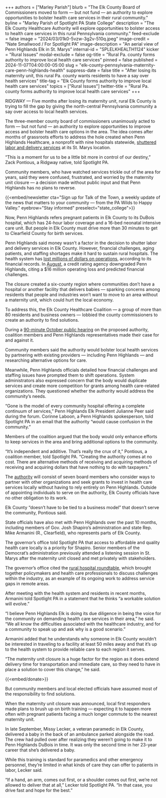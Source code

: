 +++
authors = ["Marley Parish"]
blurb = "The Elk County Board of Commissioners moved to form — but not fund — an authority to explore opportunities to bolster health care services in their rural community."
byline = "Marley Parish of Spotlight PA State College"
description = "The Elk County Healthcare Authority will explore opportunities to bolster access to health care services in this rural Pennsylvania community."
feed-exclude = false
image = "2024/03/01k0-5vzw-3g2v-510q.jpeg"
image-credit = "Nate Smallwood / For Spotlight PA"
image-description = "An aerial view of Penn Highlands Elk in St. Marys"
internal-id = "SPLELKHEALTH1124"
kicker = "Rural Issues"
modal-exclude = false
og-title = "Rural Pa. county forms authority to improve local health care services"
pinned = false
published = 2024-11-07T04:00:00-05:00
slug = "elk-county-pennsylvania-maternity-care-penn-highlands-health"
suppress-date = false
title = "After losing its maternity unit, this rural Pa. county wants residents to have a say over health services"
title-tag = "Elk County forms authority to improve local health care services"
topics = ["Rural Issues"]
twitter-title = "Rural Pa. county forms authority to improve local health care services"
+++

RIDGWAY — Five months after losing its maternity unit, rural Elk County is trying to fill the gap by giving the north-central Pennsylvania community a say over access to local health services.

The three-member county board of commissioners unanimously acted to form — but not fund — an authority to explore opportunities to improve access and bolster health care options in the area. The idea comes after months of grassroots efforts to address the hole created when Penn Highlands Healthcare, a nonprofit with nine hospitals statewide, <a href="https://www.spotlightpa.org/statecollege/2024/03/penn-highlands-elk-county-rural-pennsylvania-birth-labor-delivery-maternity-care/">shuttered labor and delivery services</a> at its St. Marys location.

“This is a moment for us to be a little bit more in control of our destiny,” Zack Pontious, a Ridgway native, told Spotlight PA.

Community members, who have watched services trickle out of the area for years, said they were confused, frustrated, and worried by the maternity unit closure — a decision made without public input and that Penn Highlands has no plans to reverse.

{{<embed/newsletter cta="Sign up for Talk of the Town, a weekly update of the news that matters to your community — from the PA Wilds to Happy Valley." eyebrow="Stay informed" preselect="state_college">}}

Now, Penn Highlands refers pregnant patients in Elk County to its DuBois hospital, which has 24-hour labor coverage and a 16-bed neonatal intensive care unit. But people in Elk County must drive more than 30 minutes to get to Clearfield County for birth services.

Penn Highlands said money wasn’t a factor in the decision to shutter labor and delivery services in Elk County. However, financial challenges, aging patients, and staffing shortages make it hard to sustain rural hospitals. The health system has <a href="https://emma.msrb.org/P21815165-P21392261-P21833128.pdf">lost millions of dollars on operations</a>, according to its financial records. In <a href="https://www.fitchratings.com/research/us-public-finance/fitch-downgrades-penn-highlands-healthcare-pa-pa-idr-to-bbb-outlook-negative-29-08-2024">August</a>, a credit rating agency downgraded Penn Highlands, citing a $16 million operating loss and predicted financial challenges.

The closure created a six-county region where communities don’t have a hospital or another facility that delivers babies —&nbsp;sparking concerns among residents that people and industries won’t want to move to an area without a maternity unit, which could hurt the local economy.

To address this, the Elk County Healthcare Coalition —&nbsp;a group of more than 80 residents and business owners — lobbied the county commissioners to create an authority to find solutions.

During a <a href="https://drive.google.com/file/d/1Hi3ry33qspLWFROXnHPWQLt-6dpE7oIw/view">90-minute October public hearing</a> on the proposed authority, coalition members and Penn Highlands representatives made their case for and against it.

Community members said the authority would bolster local health services by partnering with existing providers — including Penn Highlands — and researching alternative options for care.

Meanwhile, Penn Highlands officials detailed how financial challenges and staffing issues have prompted them to shift operations. System administrators also expressed concern that the body would duplicate services and create more competition for grants among health care-related organizations. They questioned whether the authority would address the community’s needs.

“Gone is the model of every community hospital offering a complete continuum of services,” Penn Highlands Elk President Julianne Peer said during the forum. Corinne Laboon, a Penn Highlands spokesperson, told Spotlight PA in an email that the authority “would cause confusion in the community.”

Members of the coalition argued that the body would only enhance efforts to keep services in the area and bring additional options to the community.

“It’s independent and additive. That’s really the crux of it,” Pontious, a coalition member, told Spotlight PA. “Creating the authority comes at no cost. There are alternative methods of receiving and acquiring methods of receiving and acquiring dollars that have nothing to do with taxpayers.”

The <a href="https://www.co.elk.pa.us/index.php/2-uncategorised/202-elk-county-healthcare-authority-board-of-directors">authority</a> will consist of seven board members who consider ways to partner with other organizations and seek grants to invest in health care services locally without having to rely entirely on Penn Highlands. Outside of appointing individuals to serve on the authority, Elk County officials have no other obligation to its work.

Elk County “doesn’t have to be tied to a business model” that doesn’t serve the community, Pontious said.

State officials have also met with Penn Highlands over the past 10 months, including members of Gov. Josh Shapiro’s administration and state Rep. Mike Armanini (R., Clearfield), who represents parts of Elk County.

The governor’s office told Spotlight PA that access to affordable and quality health care locally is a priority for Shapiro. Senior members of the Democrat’s administration previously attended a listening session in St. Marys after the maternity unit closed and met privately with stakeholders.

The governor’s office cited the <a href="https://www.haponline.org/News/HAP-News-Articles/Latest-News/making-rural-health-a-pennsylvania-priority">rural hospital roundtable</a>, which brought together policymakers and health care professionals to discuss challenges within the industry, as an example of its ongoing work to address service gaps in remote areas.

After meeting with the health system and residents in recent months, Armanini told Spotlight PA in a statement that he thinks “a workable solution will evolve.”

“I believe Penn Highlands Elk is doing its due diligence in being the voice for the community on demanding health care services in their area,” he said. “We all know the difficulties associated with the healthcare industry, and for a community to speak up and ask why is a good scenario.”

Armanini added that he understands why someone in Elk County wouldn’t be interested in traveling to a facility at least 50 miles away and that it’s up to the health system to provide reliable care to each region it serves.

“The maternity unit closure is a huge factor for the region as it does extend delivery time for transportation and immediate care, so they need to have in place a solution to cover this change,” he said.

{{<embed/donate>}}

But community members and local elected officials have assumed most of the responsibility to find solutions.

When the maternity unit closure was announced, local first responders made plans to brush up on birth training — expecting it to happen more often with pregnant patients facing a much longer commute to the nearest maternity unit.

In late September, Missy Lecker, a veteran paramedic in Elk County, delivered a baby in the back of an ambulance parked alongside the road. The crew had pulled over after realizing they weren’t going to make it to Penn Highlands DuBois in time. It was only the second time in her 23-year career that she’s delivered a baby.

While this training is standard for paramedics and other emergency personnel, they’re limited in what kinds of care they can offer to patients in labor, Lecker said.

“If a hand, an arm, comes out first, or a shoulder comes out first, we’re not allowed to deliver that at all,” Lecker told Spotlight PA. “In that case, you drive fast and hope for the best.”

